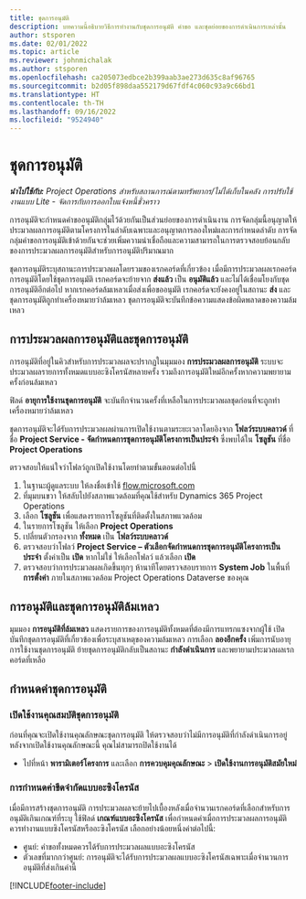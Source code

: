 ```yaml
---
title: ชุดการอนุมัติ
description: บทความนี้อธิบายวิธีการทำงานกับชุดการอนุมัติ คำขอ และชุดย่อยของการดำเนินการเหล่านั้น
author: stsporen
ms.date: 02/01/2022
ms.topic: article
ms.reviewer: johnmichalak
ms.author: stsporen
ms.openlocfilehash: ca205073edbce2b399aab3ae273d635c8af96765
ms.sourcegitcommit: b2d05f898daa552179d67fdf4c060c93a9c66bd1
ms.translationtype: HT
ms.contentlocale: th-TH
ms.lasthandoff: 09/16/2022
ms.locfileid: "9524940"
---
```

# <a name="approval-sets"></a>ชุดการอนุมัติ

_**นำไปใช้กับ:** Project Operations สำหรับสถานการณ์ตามทรัพยากร/ไม่ได้เก็บในคลัง การปรับใช้งานแบบ Lite - จัดการกับการออกใบแจ้งหนี้ชั่วคราว_

การอนุมัติจะกำหนดคำขออนุมัติกลุ่มไว้ด้วยกันเป็นส่วนย่อยของการดำเนินงาน การจัดกลุ่มนี้อนุญาตให้ประมวลผลการอนุมัติตามโครงการในลำดับเฉพาะและอนุญาตการลองใหม่และการกำหนดลำดับ การจัดกลุ่มคำขอการอนุมัติเข้าด้วยกันจะช่วยเพิ่มความน่าเชื่อถือและความสามารถในการตรวจสอบย้อนกลับของการประมวลผลการอนุมัติสำหรับการอนุมัติปริมาณมาก

ชุดการอนุมัติระบุสถานะการประมวลผลโดยรวมของเรกคอร์ดที่เกี่ยวข้อง เมื่อมีการประมวลผลเรกคอร์ดการอนุมัติโดยใช้ชุดการอนุมัติ เรกคอร์ดจะย้ายจาก **ส่งแล้ว** เป็น **อนุมัติแล้ว** และไม่ได้เชื่อมโยงกับชุดการอนุมัติอีกต่อไป หากเรกคอร์ดล้มเหลวเมื่อส่งเพื่อขออนุมัติ เรกคอร์ดจะยังคงอยู่ในสถานะ **ส่ง** และชุดการอนุมัติถูกทำเครื่องหมายว่าล้มเหลว ชุดการอนุมัติจะบันทึกข้อความแสดงข้อผิดพลาดของความล้มเหลว

## <a name="processing-approvals-and-approval-sets"></a>การประมวลผลการอนุมัติและชุดการอนุมัติ
การอนุมัติที่อยู่ในคิวสำหรับการประมวลผลจะปรากฏในมุมมอง **การประมวลผลการอนุมัติ** ระบบจะประมวลผลรายการทั้งหมดแบบอะซิงโครนัสหลายครั้ง รวมถึงการอนุมัติใหม่อีกครั้งหากความพยายามครั้งก่อนล้มเหลว

ฟิลด์ **อายุการใช้งานชุดการอนุมัติ** จะบันทึกจำนวนครั้งที่เหลือในการประมวลผลชุดก่อนที่จะถูกทำเครื่องหมายว่าล้มเหลว

ชุดการอนุมัติจะได้รับการประมวลผลผ่านการเปิดใช้งานตามระยะเวลาโดยอิงจาก **โฟลว์ระบบคลาวด์** ที่ชื่อ **Project Service - จัดกำหนดการชุดการอนุมัติโครงการเป็นประจำ** ซึ่งพบได้ใน **โซลูชัน** ที่ชื่อ **Project Operations** 

ตรวจสอบให้แน่ใจว่าโฟลว์ถูกเปิดใช้งานโดยทำตามขั้นตอนต่อไปนี้

1. ในฐานะผู้ดูแลระบบ ให้ลงชื่อเข้าใช้ [flow.microsoft.com](https://powerautomate.microsoft.com)
2. ที่มุมบนขวา ให้สลับไปยังสภาพแวดล้อมที่คุณใช้สำหรับ Dynamics 365 Project Operations
3. เลือก **โซลูชัน** เพื่อแสดงรายการโซลูชันที่ติดตั้งในสภาพแวดล้อม
4. ในรายการโซลูชัน ให้เลือก **Project Operations**
5. เปลี่ยนตัวกรองจาก **ทั้งหมด** เป็น **โฟลว์ระบบคลาวด์**
6. ตรวจสอบว่าโฟลว์ **Project Service – ตัวเลือกจัดกำหนดการชุดการอนุมัติโครงการเป็นประจำ** ตั้งค่าเป็น **เปิด** หากไม่ใช่ ให้เลือกโฟลว์ แล้วเลือก **เปิด**
7. ตรวจสอบว่าการประมวลผลเกิดขึ้นทุกๆ ห้านาทีโดยตรวจสอบรายการ **System Job** ในพื้นที่ **การตั้งค่า** ภายในสภาพแวดล้อม Project Operations Dataverse ของคุณ

## <a name="failed-approvals-and-approval-sets"></a>การอนุมัติและชุดการอนุมัติล้มเหลว
มุมมอง **การอนุมัติที่ล้มเหลว** แสดงรายการของการอนุมัติทั้งหมดที่ต้องมีการแทรกแซงจากผู้ใช้ เปิดบันทึกชุดการอนุมัติที่เกี่ยวข้องเพื่อระบุสาเหตุของความล้มเหลว
การเลือก **ลองอีกครั้ง** เพิ่มการนับอายุการใช้งานชุดการอนุมัติ ย้ายชุดการอนุมัติกลับเป็นสถานะ **กำลังดำเนินการ** และพยายามประมวลผลเรกคอร์ดที่เหลือ

## <a name="configure-approval-sets"></a>กำหนดค่าชุดการอนุมัติ

### <a name="enable-the-approval-sets-feature"></a>เปิดใช้งานคุณสมบัติชุดการอนุมัติ
ก่อนที่คุณจะเปิดใช้งานคุณลักษณะชุดการอนุมัติ ให้ตรวจสอบว่าไม่มีการอนุมัติที่กำลังดำเนินการอยู่ หลังจากเปิดใช้งานคุณลักษณะนี้ คุณไม่สามารถปิดใช้งานได้

- ไปที่หน้า **พารามิเตอร์โครงการ** และเลือก **การควบคุมคุณลักษณะ** > **เปิดใช้งานการอนุมัติสมัยใหม่**

### <a name="configuring-the-asynchronous-threshold"></a>การกำหนดค่าขีดจำกัดแบบอะซิงโครนัส 
เมื่อมีการสร้างชุดการอนุมัติ การประมวลผลจะย้ายไปเบื้องหลังเมื่อจำนวนเรกคอร์ดที่เลือกสำหรับการอนุมัติเกินเกณฑ์ที่ระบุ ใช้ฟิลด์ **เกณฑ์แบบอะซิงโครนัส** เพื่อกำหนดค่าเมื่อการประมวลผลการอนุมัติควรทำงานแบบซิงโครนัสหรืออะซิงโครนัส เลือกอย่างน้อยหนึ่งค่าต่อไปนี้:

  - ศูนย์: คำขอทั้งหมดควรได้รับการประมวลผลแบบอะซิงโครนัส 
  - ตัวเลขที่มากกว่าศูนย์: การอนุมัติจะได้รับการประมวลผลแบบอะซิงโครนัสเฉพาะเมื่อจำนวนการอนุมัติที่ส่งเกินค่านี้

[!INCLUDE[footer-include](../includes/footer-banner.md)]
